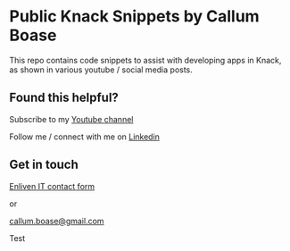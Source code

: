 # Public Knack Snippets by Callum Boase
This repo contains code snippets to assist with developing apps in Knack, as shown in various youtube / social media posts.

## Found this helpful?
Subscribe to my [Youtube channel](https://www.youtube.com/channel/UC2903ccHADc3VAaFsAfLGiQ)

Follow me / connect with me on [Linkedin](https://www.linkedin.com/in/callum-boase-274818235/)

## Get in touch
[Enliven IT contact form](https://enliven-it.com.au/contact/)

or

[callum.boase@gmail.com](mailto:callum.boase@gmail.com)

Test
